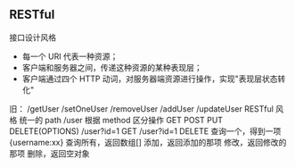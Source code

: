 ## RESTful
 接口设计风格
- 每一个 URI 代表一种资源；
- 客户端和服务器之间，传递这种资源的某种表现层；
- 客户端通过四个 HTTP 动词，对服务器端资源进行操作，实现"表现层状态转化"

旧：
/getUser
/setOneUser
/removeUser
/addUser
/updateUser
RESTful 风格
统一的 path
/user   根据 method 区分操作 GET POST PUT DELETE(OPTIONS)
/user?id=1 GET
/user?id=1 DELETE
查询一个，得到一项 {username:xx}
查询所有，返回数组[]
添加，返回添加的那项
修改，返回修改的那项
删除，返回空对象